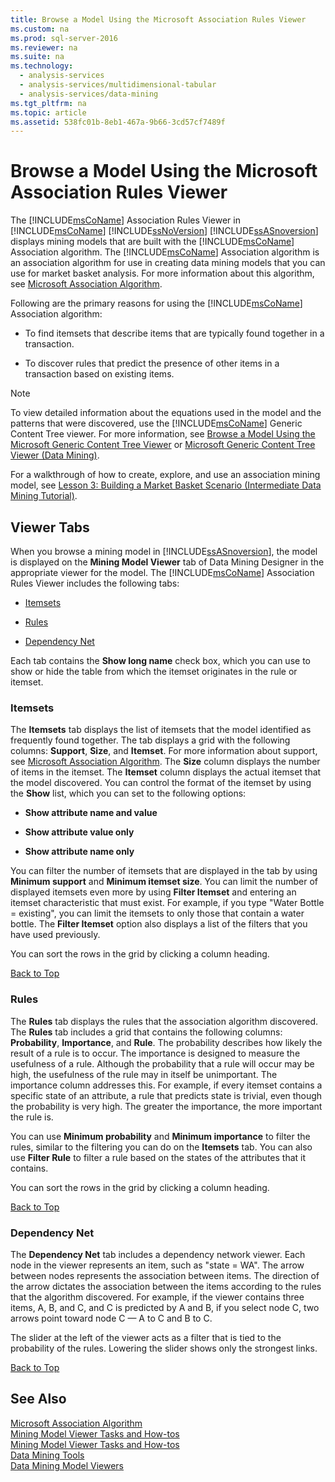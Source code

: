 ```yaml
---
title: Browse a Model Using the Microsoft Association Rules Viewer
ms.custom: na
ms.prod: sql-server-2016
ms.reviewer: na
ms.suite: na
ms.technology: 
  - analysis-services
  - analysis-services/multidimensional-tabular
  - analysis-services/data-mining
ms.tgt_pltfrm: na
ms.topic: article
ms.assetid: 538fc01b-8eb1-467a-9b66-3cd57cf7489f
---
```

# Browse a Model Using the Microsoft Association Rules Viewer
  The [!INCLUDE[msCoName](../../Token\Other/msCoName_md.md)] Association Rules Viewer in [!INCLUDE[msCoName](../../Token\Other/msCoName_md.md)] [!INCLUDE[ssNoVersion](../../Token\Other/ssNoVersion_md.md)] [!INCLUDE[ssASnoversion](../../Token\Other/ssASnoversion_md.md)] displays mining models that are built with the [!INCLUDE[msCoName](../../Token\Other/msCoName_md.md)] Association algorithm. The [!INCLUDE[msCoName](../../Token\Other/msCoName_md.md)] Association algorithm is an association algorithm for use in creating data mining models that you can use for market basket analysis. For more information about this algorithm, see [Microsoft Association Algorithm](../../Topics\TopicNameNotContainA/Microsoft-Association-Algorithm.md).  
  
 Following are the primary reasons for using the [!INCLUDE[msCoName](../../Token\Other/msCoName_md.md)] Association algorithm:  
  
-   To find itemsets that describe items that are typically found together in a transaction.  
  
-   To discover rules that predict the presence of other items in a transaction based on existing items.  
  
> [!NOTE]  
>  To view detailed information about the equations used in the model and the patterns that were discovered, use the [!INCLUDE[msCoName](../../Token\Other/msCoName_md.md)] Generic Content Tree viewer. For more information, see [Browse a Model Using the Microsoft Generic Content Tree Viewer](../../Topics\TopicNameContainA/Browse-a-Model-Using-the-Microsoft-Generic-Content-Tree-Viewer.md) or [Microsoft Generic Content Tree Viewer &#40;Data Mining&#41;](../Topic/Microsoft%20Generic%20Content%20Tree%20Viewer%20\(Data%20Mining\).md).  
  
 For a walkthrough of how to create, explore, and use an association mining model, see [Lesson 3: Building a Market Basket Scenario &#40;Intermediate Data Mining Tutorial&#41;](../Topic/Lesson%203:%20Building%20a%20Market%20Basket%20Scenario%20\(Intermediate%20Data%20Mining%20Tutorial\).md).  
  
##  <a name="BKMK_ViewerTabs"></a> Viewer Tabs  
 When you browse a mining model in [!INCLUDE[ssASnoversion](../../Token\Other/ssASnoversion_md.md)], the model is displayed on the **Mining Model Viewer** tab of Data Mining Designer in the appropriate viewer for the model. The [!INCLUDE[msCoName](../../Token\Other/msCoName_md.md)] Association Rules Viewer includes the following tabs:  
  
-   [Itemsets](#BKMK_Itemsets)  
  
-   [Rules](#BKMK_Rules)  
  
-   [Dependency Net](#BKMK_Dependency)  
  
 Each tab contains the **Show long name** check box, which you can use to show or hide the table from which the itemset originates in the rule or itemset.  
  
###  <a name="BKMK_Itemsets"></a> Itemsets  
 The **Itemsets** tab displays the list of itemsets that the model identified as frequently found together. The tab displays a grid with the following columns: **Support**, **Size**, and **Itemset**. For more information about support, see [Microsoft Association Algorithm](../../Topics\TopicNameNotContainA/Microsoft-Association-Algorithm.md). The **Size** column displays the number of items in the itemset. The **Itemset** column displays the actual itemset that the model discovered. You can control the format of the itemset by using the **Show** list, which you can set to the following options:  
  
-   **Show attribute name and value**  
  
-   **Show attribute value only**  
  
-   **Show attribute name only**  
  
 You can filter the number of itemsets that are displayed in the tab by using **Minimum support** and **Minimum itemset size**. You can limit the number of displayed itemsets even more by using **Filter Itemset** and entering an itemset characteristic that must exist. For example, if you type "Water Bottle \= existing", you can limit the itemsets to only those that contain a water bottle. The **Filter Itemset** option also displays a list of the filters that you have used previously.  
  
 You can sort the rows in the grid by clicking a column heading.  
  
 [Back to Top](#BKMK_ViewerTabs)  
  
###  <a name="BKMK_Rules"></a> Rules  
 The **Rules** tab displays the rules that the association algorithm discovered. The **Rules** tab includes a grid that contains the following columns: **Probability**, **Importance**, and **Rule**. The probability describes how likely the result of a rule is to occur. The importance is designed to measure the usefulness of a rule. Although the probability that a rule will occur may be high, the usefulness of the rule may in itself be unimportant. The importance column addresses this. For example, if every itemset contains a specific state of an attribute, a rule that predicts state is trivial, even though the probability is very high. The greater the importance, the more important the rule is.  
  
 You can use **Minimum probability** and **Minimum importance** to filter the rules, similar to the filtering you can do on the **Itemsets** tab. You can also use **Filter Rule** to filter a rule based on the states of the attributes that it contains.  
  
 You can sort the rows in the grid by clicking a column heading.  
  
 [Back to Top](#BKMK_ViewerTabs)  
  
###  <a name="BKMK_Dependency"></a> Dependency Net  
 The **Dependency Net** tab includes a dependency network viewer. Each node in the viewer represents an item, such as "state \= WA". The arrow between nodes represents the association between items. The direction of the arrow dictates the association between the items according to the rules that the algorithm discovered. For example, if the viewer contains three items, A, B, and C, and C is predicted by A and B, if you select node C, two arrows point toward node C — A to C and B to C.  
  
 The slider at the left of the viewer acts as a filter that is tied to the probability of the rules. Lowering the slider shows only the strongest links.  
  
 [Back to Top](#BKMK_ViewerTabs)  
  
## See Also  
 [Microsoft Association Algorithm](../../Topics\TopicNameNotContainA/Microsoft-Association-Algorithm.md)   
 [Mining Model Viewer Tasks and How-tos](../../Topics\TopicNameNotContainA/Mining-Model-Viewer-Tasks-and-How-tos.md)   
 [Mining Model Viewer Tasks and How-tos](../../Topics\TopicNameNotContainA/Mining-Model-Viewer-Tasks-and-How-tos.md)   
 [Data Mining Tools](../../Topics\TopicNameNotContainA/Data-Mining-Tools.md)   
 [Data Mining Model Viewers](../../Topics\TopicNameNotContainA/Data-Mining-Model-Viewers.md)  
  
  